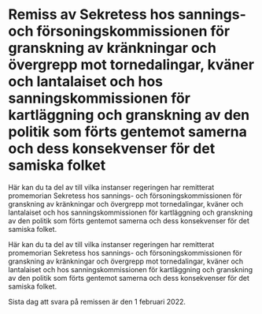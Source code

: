 # Remiss av Sekretess hos sannings- och försoningskommissionen för granskning av kränkningar och övergrepp mot tornedalingar, kväner och lantalaiset och hos sanningskommissionen för kartläggning och granskning av den politik som förts gentemot samerna och dess konsekvenser för det samiska folket

Här kan du ta del av till vilka instanser regeringen har remitterat promemorian Sekretess hos sannings- och försoningskommissionen för granskning av kränkningar och övergrepp mot tornedalingar, kväner och lantalaiset och hos sanningskommissionen för kartläggning och granskning av den politik som förts gentemot samerna och dess konsekvenser för det samiska folket.

Här kan du ta del av till vilka instanser regeringen har remitterat promemorian Sekretess hos sannings- och försoningskommissionen för granskning av kränkningar och övergrepp mot tornedalingar, kväner och lantalaiset och hos sanningskommissionen för kartläggning och granskning av den politik som förts gentemot samerna och dess konsekvenser för det samiska folket.

Sista dag att svara på remissen är den 1 februari 2022.
